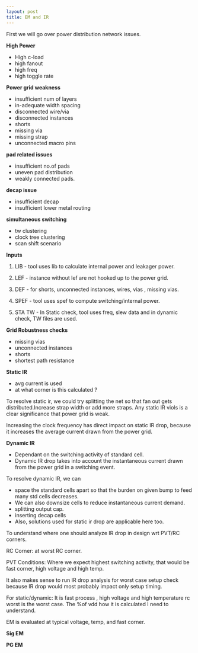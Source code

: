 ```yaml
---
layout: post
title: EM and IR
---
```


First we will go over power distribution network issues.

**High Power**
- High c-load
- high fanout
- high freq
- high toggle rate

**Power grid weakness**
- insufficient num of layers
- in-adequate width spacing
- disconnected wire/via
- disconnected instances
- shorts
- missing via
- missing strap
- unconnected macro pins

**pad related issues**
- insufficient no.of pads
- uneven pad distribution
- weakly connected pads.

**decap issue**
- insufficient decap
- insufficient lower metal routing

**simultaneous switching**
- tw clustering
- clock tree clustering
- scan shift scenario

**Inputs**
1) LIB - tool uses lib to calculate internal power and leakager power.

2) LEF - instance without lef are not hooked up to the power grid.

3) DEF - for shorts, unconnected instances, wires, vias , missing vias.

4) SPEF - tool uses spef to compute switching/internal power.

5) STA TW - In Static check, tool uses freq, slew data and in dynamic check, TW files are used.

**Grid Robustness checks**
- missing vias
- unconnected instances
- shorts
- shortest path resistance

**Static IR**
- avg current is used
- at what corner is this calculated ?

To resolve static ir, we could try splitting the net so that fan out gets distributed.Increase strap width or add more straps. Any static IR viols is a clear significance that power grid is weak.

Increasing the clock frequency has direct impact on static IR drop, because it increases the average current drawn from the power grid.

**Dynamic IR**
- Dependant on the switching activity of standard cell.
- Dynamic IR drop takes into account the instantaneous current drawn from the power grid in a switching event.

To resolve dynamic IR, we can
- space the standard cells apart so that the burden on given bump to feed many std cells decreases.
- We can also downsize cells to reduce instantaneous current demand.
- splitting output cap.
- inserting decap cells
- Also, solutions used for static ir drop are applicable here too.

To understand where one should analyze IR drop in design wrt PVT/RC corners.

RC Corner: at worst RC corner.

PVT Conditions: Where we expect highest switching activity, that would be fast corner, high voltage and high temp.

It also makes sense to run IR drop analysis for worst case setup check because IR drop would most probably impact only setup timing.

For static/dynamic: It is fast process , high voltage and high temperature rc worst is the worst case. The %of vdd how it is calculated I need to understand. 

EM is evaluated at typical voltage, temp, and fast corner.

**Sig EM**

**PG EM**
